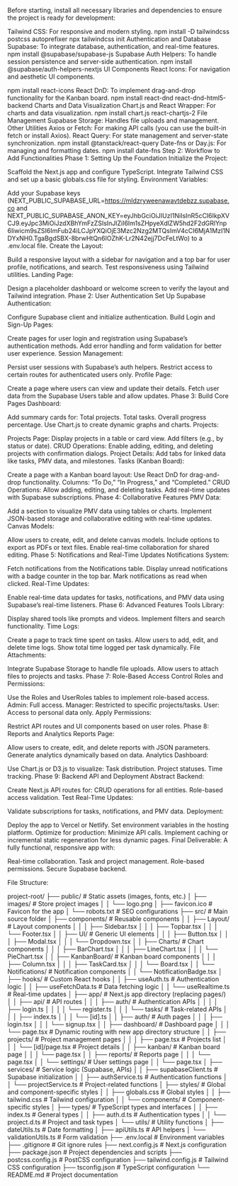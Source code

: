Before starting, install all necessary libraries and dependencies to ensure the project is ready for development:



Tailwind CSS: For responsive and modern styling.
npm install -D tailwindcss postcss autoprefixer
npx tailwindcss init
Authentication and Database
Supabase: To integrate database, authentication, and real-time features.
npm install @supabase/supabase-js
Supabase Auth Helpers: To handle session persistence and server-side authentication.
npm install @supabase/auth-helpers-nextjs
UI Components
React Icons: For navigation and aesthetic UI components.

npm install react-icons
React DnD: To implement drag-and-drop functionality for the Kanban board.
npm install react-dnd react-dnd-html5-backend
Charts and Data Visualization
Chart.js and React Wrapper: For charts and data visualization.
npm install chart.js react-chartjs-2
File Management
Supabase Storage: Handles file uploads and management.
Other Utilities
Axios or Fetch: For making API calls (you can use the built-in fetch or install Axios).
React Query: For state management and server-state synchronization.
npm install @tanstack/react-query
Date-fns or Day.js: For managing and formatting dates.
npm install date-fns
Step 2: Workflow to Add Functionalities
Phase 1: Setting Up the Foundation
Initialize the Project:

Scaffold the Next.js app and configure TypeScript.
Integrate Tailwind CSS and set up a basic globals.css file for styling.
Environment Variables:

Add your Supabase keys (NEXT_PUBLIC_SUPABASE_URL=https://mldzryweenawavtdebzz.supabase.co and NEXT_PUBLIC_SUPABASE_ANON_KEY=eyJhbGciOiJIUzI1NiIsInR5cCI6IkpXVCJ9.eyJpc3MiOiJzdXBhYmFzZSIsInJlZiI6Im1sZHpyeXdlZW5hd2F2dGRlYnp6Iiwicm9sZSI6ImFub24iLCJpYXQiOjE3Mzc2Nzg2MTQsImV4cCI6MjA1MzI1NDYxNH0.TgaBgdSBX-8brwHtQn6lOZhK-Lr2N42ejj7DcFeLtWo) to a .env.local file.
Create the Layout:

Build a responsive layout with a sidebar for navigation and a top bar for user profile, notifications, and search.
Test responsiveness using Tailwind utilities.
Landing Page:

Design a placeholder dashboard or welcome screen to verify the layout and Tailwind integration.
Phase 2: User Authentication
Set Up Supabase Authentication:

Configure Supabase client and initialize authentication.
Build Login and Sign-Up Pages:

Create pages for user login and registration using Supabase’s authentication methods.
Add error handling and form validation for better user experience.
Session Management:

Persist user sessions with Supabase’s auth helpers.
Restrict access to certain routes for authenticated users only.
Profile Page:

Create a page where users can view and update their details.
Fetch user data from the Supabase Users table and allow updates.
Phase 3: Build Core Pages
Dashboard:

Add summary cards for:
Total projects.
Total tasks.
Overall progress percentage.
Use Chart.js to create dynamic graphs and charts.
Projects:

Projects Page:
Display projects in a table or card view.
Add filters (e.g., by status or date).
CRUD Operations:
Enable adding, editing, and deleting projects with confirmation dialogs.
Project Details:
Add tabs for linked data like tasks, PMV data, and milestones.
Tasks (Kanban Board):

Create a page with a Kanban board layout:
Use React DnD for drag-and-drop functionality.
Columns: “To Do,” “In Progress,” and “Completed.”
CRUD Operations:
Allow adding, editing, and deleting tasks.
Add real-time updates with Supabase subscriptions.
Phase 4: Collaborative Features
PMV Data:

Add a section to visualize PMV data using tables or charts.
Implement JSON-based storage and collaborative editing with real-time updates.
Canvas Models:

Allow users to create, edit, and delete canvas models.
Include options to export as PDFs or text files.
Enable real-time collaboration for shared editing.
Phase 5: Notifications and Real-Time Updates
Notifications System:

Fetch notifications from the Notifications table.
Display unread notifications with a badge counter in the top bar.
Mark notifications as read when clicked.
Real-Time Updates:

Enable real-time data updates for tasks, notifications, and PMV data using Supabase’s real-time listeners.
Phase 6: Advanced Features
Tools Library:

Display shared tools like prompts and videos.
Implement filters and search functionality.
Time Logs:

Create a page to track time spent on tasks.
Allow users to add, edit, and delete time logs.
Show total time logged per task dynamically.
File Attachments:

Integrate Supabase Storage to handle file uploads.
Allow users to attach files to projects and tasks.
Phase 7: Role-Based Access Control
Roles and Permissions:

Use the Roles and UserRoles tables to implement role-based access.
Admin: Full access.
Manager: Restricted to specific projects/tasks.
User: Access to personal data only.
Apply Permissions:

Restrict API routes and UI components based on user roles.
Phase 8: Reports and Analytics
Reports Page:

Allow users to create, edit, and delete reports with JSON parameters.
Generate analytics dynamically based on data.
Analytics Dashboard:

Use Chart.js or D3.js to visualize:
Task distribution.
Project statuses.
Time tracking.
Phase 9: Backend API and Deployment
Abstract Backend:

Create Next.js API routes for:
CRUD operations for all entities.
Role-based access validation.
Test Real-Time Updates:

Validate subscriptions for tasks, notifications, and PMV data.
Deployment:

Deploy the app to Vercel or Netlify.
Set environment variables in the hosting platform.
Optimize for production:
Minimize API calls.
Implement caching or incremental static regeneration for less dynamic pages.
Final Deliverable:
A fully functional, responsive app with:

Real-time collaboration.
Task and project management.
Role-based permissions.
Secure Supabase backend.

File Structure:

project-root/
├── public/                      # Static assets (images, fonts, etc.)
│   ├── images/                  # Store project images
│   │   └── logo.png
│   ├── favicon.ico              # Favicon for the app
│   └── robots.txt               # SEO configurations
├── src/                         # Main source folder
│   ├── components/              # Reusable components
│   │   ├── Layout/              # Layout components
│   │   │   ├── Sidebar.tsx
│   │   │   ├── Topbar.tsx
│   │   │   └── Footer.tsx
│   │   ├── UI/                  # Generic UI elements
│   │   │   ├── Button.tsx
│   │   │   ├── Modal.tsx
│   │   │   └── Dropdown.tsx
│   │   ├── Charts/              # Chart components
│   │   │   ├── BarChart.tsx
│   │   │   ├── LineChart.tsx
│   │   │   └── PieChart.tsx
│   │   ├── KanbanBoard/         # Kanban board components
│   │   │   ├── Column.tsx
│   │   │   ├── TaskCard.tsx
│   │   │   └── Board.tsx
│   │   └── Notifications/       # Notification components
│   │       └── NotificationBadge.tsx
│   ├── hooks/                   # Custom React hooks
│   │   ├── useAuth.ts           # Authentication logic
│   │   ├── useFetchData.ts      # Data fetching logic
│   │   └── useRealtime.ts       # Real-time updates
│   ├── app/                     # Next.js app directory (replacing pages/)
│   │   ├── api/                 # API routes
│   │   │   ├── auth/            # Authentication APIs
│   │   │   │   ├── login.ts
│   │   │   │   └── register.ts
│   │   │   └── tasks/           # Task-related APIs
│   │   │       ├── index.ts
│   │   │       └── [id].ts
│   │   ├── auth/                # Auth pages
│   │   │   ├── login.tsx
│   │   │   └── signup.tsx
│   │   ├── dashboard/           # Dashboard page
│   │   │   └── page.tsx         # Dynamic routing with new app directory structure
│   │   ├── projects/            # Project management pages
│   │   │   ├── page.tsx         # Projects list
│   │   │   └── [id]/page.tsx    # Project details
│   │   ├── kanban/              # Kanban board page
│   │   │   └── page.tsx
│   │   ├── reports/             # Reports page
│   │   │   └── page.tsx
│   │   └── settings/            # User settings page
│   │       └── page.tsx
│   ├── services/                # Service logic (Supabase, APIs)
│   │   ├── supabaseClient.ts    # Supabase initialization
│   │   ├── authService.ts       # Authentication functions
│   │   └── projectService.ts    # Project-related functions
│   ├── styles/                  # Global and component-specific styles
│   │   ├── globals.css          # Global styles
│   │   ├── tailwind.css         # Tailwind configuration
│   │   └── components/          # Component-specific styles
│   ├── types/                   # TypeScript types and interfaces
│   │   ├── index.ts             # General types
│   │   ├── auth.d.ts            # Authentication types
│   │   └── project.d.ts         # Project and task types
│   └── utils/                   # Utility functions
│       ├── dateUtils.ts         # Date formatting
│       ├── apiUtils.ts          # API helpers
│       └── validationUtils.ts   # Form validation
├── .env.local                   # Environment variables
├── .gitignore                   # Git ignore rules
├── next.config.js               # Next.js configuration
├── package.json                 # Project dependencies and scripts
├── postcss.config.js            # PostCSS configuration
├── tailwind.config.js           # Tailwind CSS configuration
├── tsconfig.json                # TypeScript configuration
└── README.md                    # Project documentation
